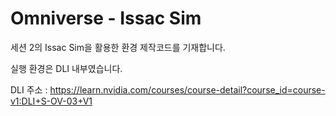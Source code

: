 # Omniverse - Issac Sim
세션 2의 Issac Sim을 활용한 환경 제작코드를 기재합니다.

실행 환경은 DLI 내부였습니다.

DLI 주소 :
https://learn.nvidia.com/courses/course-detail?course_id=course-v1:DLI+S-OV-03+V1
